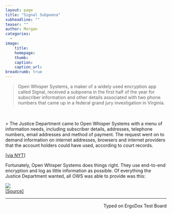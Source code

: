 ```yaml
---
layout: page
title: "Signal Subpoena"
subheadline: ""
teaser: ""
author: Morgan
categories:
  -
image:
    title:
    homepage:
    thumb:
    caption:
    caption_url:
breadcrumb: true
---
```


> Open Whisper Systems, a maker of a widely used encryption app called Signal, received a subpoena in the first half of the year for subscriber information and other details associated with two phone numbers that came up in a federal grand jury investigation in Virginia.    
<br>
<br>
> The Justice Department came to Open Whisper Systems with a menu of information needs, including subscriber details, addresses, telephone numbers, email addresses and method of payment. The request went on to demand information on internet addresses, browsers and internet providers that the account holders could have used, according to court records.

[[via NYT](http://www.nytimes.com/2016/10/05/technology/subpoenas-and-gag-orders-show-government-overreach-tech-companies-argue.html)]

Fortunately, Open Whisper Systems does things right. They use end-to-end encryption and log as little information as possible. Of everything the Justice Department wanted, all OWS was able to provide was this:

![](http://imgur.com/CLTtqoN.jpg)    
[[Source]](https://twitter.com/whispersystems/status/783325788883955713)

---
<p align="right">Typed on ErgoDox Test Board</p>
